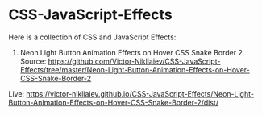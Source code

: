 # CSS-JavaScript-Effects
Here is a collection of CSS and JavaScript Effects: 

1) Neon Light Button Animation Effects on Hover CSS Snake Border 2
Source: https://github.com/Victor-Nikliaiev/CSS-JavaScript-Effects/tree/master/Neon-Light-Button-Animation-Effects-on-Hover-CSS-Snake-Border-2

Live: https://victor-nikliaiev.github.io/CSS-JavaScript-Effects/Neon-Light-Button-Animation-Effects-on-Hover-CSS-Snake-Border-2/dist/
